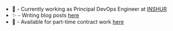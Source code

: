 * 🚀 - Currently working as Principal DevOps Engineer at [INSHUR](https://inshur.com)
* ✨ - Writing blog posts [here](https://roobert.github.io)
* 🌱 - Available for part-time contract work [here](mailto:roobert@gmail.com)
